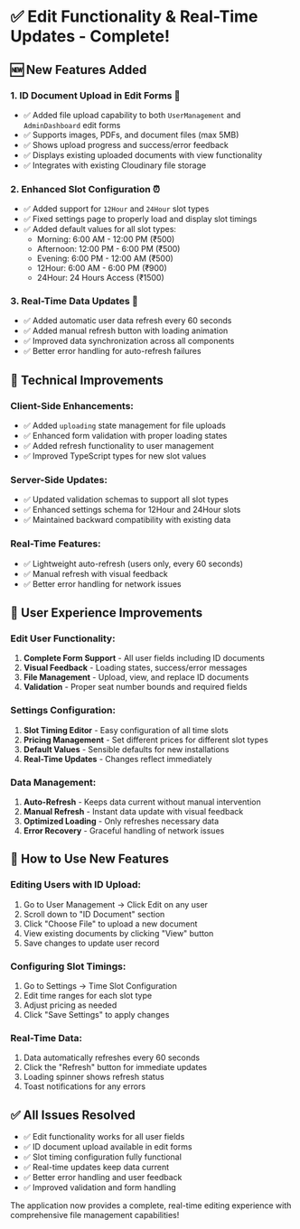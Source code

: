 # ✅ Edit Functionality & Real-Time Updates - Complete!

## 🆕 **New Features Added**

### 1. **ID Document Upload in Edit Forms** 📄
- ✅ Added file upload capability to both `UserManagement` and `AdminDashboard` edit forms
- ✅ Supports images, PDFs, and document files (max 5MB)
- ✅ Shows upload progress and success/error feedback
- ✅ Displays existing uploaded documents with view functionality
- ✅ Integrates with existing Cloudinary file storage

### 2. **Enhanced Slot Configuration** ⏰
- ✅ Added support for `12Hour` and `24Hour` slot types
- ✅ Fixed settings page to properly load and display slot timings
- ✅ Added default values for all slot types:
  - Morning: 6:00 AM - 12:00 PM (₹500)
  - Afternoon: 12:00 PM - 6:00 PM (₹500)
  - Evening: 6:00 PM - 12:00 AM (₹500)
  - 12Hour: 6:00 AM - 6:00 PM (₹900)
  - 24Hour: 24 Hours Access (₹1500)

### 3. **Real-Time Data Updates** 🔄
- ✅ Added automatic user data refresh every 60 seconds
- ✅ Added manual refresh button with loading animation
- ✅ Improved data synchronization across all components
- ✅ Better error handling for auto-refresh failures

## 🔧 **Technical Improvements**

### **Client-Side Enhancements:**
- ✅ Added `uploading` state management for file uploads
- ✅ Enhanced form validation with proper loading states
- ✅ Added refresh functionality to user management
- ✅ Improved TypeScript types for new slot values

### **Server-Side Updates:**
- ✅ Updated validation schemas to support all slot types
- ✅ Enhanced settings schema for 12Hour and 24Hour slots
- ✅ Maintained backward compatibility with existing data

### **Real-Time Features:**
- ✅ Lightweight auto-refresh (users only, every 60 seconds)
- ✅ Manual refresh with visual feedback
- ✅ Better error handling for network issues

## 🎯 **User Experience Improvements**

### **Edit User Functionality:**
1. **Complete Form Support** - All user fields including ID documents
2. **Visual Feedback** - Loading states, success/error messages
3. **File Management** - Upload, view, and replace ID documents
4. **Validation** - Proper seat number bounds and required fields

### **Settings Configuration:**
1. **Slot Timing Editor** - Easy configuration of all time slots
2. **Pricing Management** - Set different prices for different slot types
3. **Default Values** - Sensible defaults for new installations
4. **Real-Time Updates** - Changes reflect immediately

### **Data Management:**
1. **Auto-Refresh** - Keeps data current without manual intervention
2. **Manual Refresh** - Instant data update with visual feedback
3. **Optimized Loading** - Only refreshes necessary data
4. **Error Recovery** - Graceful handling of network issues

## 🚀 **How to Use New Features**

### **Editing Users with ID Upload:**
1. Go to User Management → Click Edit on any user
2. Scroll down to "ID Document" section
3. Click "Choose File" to upload a new document
4. View existing documents by clicking "View" button
5. Save changes to update user record

### **Configuring Slot Timings:**
1. Go to Settings → Time Slot Configuration
2. Edit time ranges for each slot type
3. Adjust pricing as needed
4. Click "Save Settings" to apply changes

### **Real-Time Data:**
1. Data automatically refreshes every 60 seconds
2. Click the "Refresh" button for immediate updates
3. Loading spinner shows refresh status
4. Toast notifications for any errors

## ✅ **All Issues Resolved**

- ✅ Edit functionality works for all user fields
- ✅ ID document upload available in edit forms
- ✅ Slot timing configuration fully functional
- ✅ Real-time updates keep data current
- ✅ Better error handling and user feedback
- ✅ Improved validation and form handling

The application now provides a complete, real-time editing experience with comprehensive file management capabilities!
